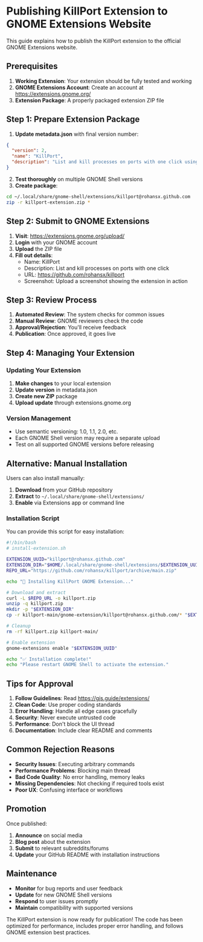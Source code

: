 # Publishing KillPort Extension to GNOME Extensions Website

This guide explains how to publish the KillPort extension to the official GNOME Extensions website.

## Prerequisites

1. **Working Extension**: Your extension should be fully tested and working
2. **GNOME Extensions Account**: Create an account at https://extensions.gnome.org/
3. **Extension Package**: A properly packaged extension ZIP file

## Step 1: Prepare Extension Package

1. **Update metadata.json** with final version number:
```json
{
  "version": 2,
  "name": "KillPort",
  "description": "List and kill processes on ports with one click using the killport tool"
}
```

2. **Test thoroughly** on multiple GNOME Shell versions
3. **Create package**:
```bash
cd ~/.local/share/gnome-shell/extensions/killport@rohansx.github.com
zip -r killport-extension.zip *
```

## Step 2: Submit to GNOME Extensions

1. **Visit**: https://extensions.gnome.org/upload/
2. **Login** with your GNOME account
3. **Upload** the ZIP file
4. **Fill out details**:
   - Name: KillPort
   - Description: List and kill processes on ports with one click
   - URL: https://github.com/rohansx/killport
   - Screenshot: Upload a screenshot showing the extension in action

## Step 3: Review Process

1. **Automated Review**: The system checks for common issues
2. **Manual Review**: GNOME reviewers check the code
3. **Approval/Rejection**: You'll receive feedback
4. **Publication**: Once approved, it goes live

## Step 4: Managing Your Extension

### Updating Your Extension

1. **Make changes** to your local extension
2. **Update version** in metadata.json
3. **Create new ZIP** package
4. **Upload update** through extensions.gnome.org

### Version Management

- Use semantic versioning: 1.0, 1.1, 2.0, etc.
- Each GNOME Shell version may require a separate upload
- Test on all supported GNOME versions before releasing

## Alternative: Manual Installation

Users can also install manually:

1. **Download** from your GitHub repository
2. **Extract** to `~/.local/share/gnome-shell/extensions/`
3. **Enable** via Extensions app or command line

### Installation Script

You can provide this script for easy installation:

```bash
#!/bin/bash
# install-extension.sh

EXTENSION_UUID="killport@rohansx.github.com"
EXTENSION_DIR="$HOME/.local/share/gnome-shell/extensions/$EXTENSION_UUID"
REPO_URL="https://github.com/rohansx/killport/archive/main.zip"

echo "🚀 Installing KillPort GNOME Extension..."

# Download and extract
curl -L $REPO_URL -o killport.zip
unzip -q killport.zip
mkdir -p "$EXTENSION_DIR"
cp -r killport-main/gnome-extension/killport@rohansx.github.com/* "$EXTENSION_DIR/"

# Cleanup
rm -rf killport.zip killport-main/

# Enable extension
gnome-extensions enable "$EXTENSION_UUID"

echo "✅ Installation complete!"
echo "Please restart GNOME Shell to activate the extension."
```

## Tips for Approval

1. **Follow Guidelines**: Read https://gjs.guide/extensions/
2. **Clean Code**: Use proper coding standards
3. **Error Handling**: Handle all edge cases gracefully
4. **Security**: Never execute untrusted code
5. **Performance**: Don't block the UI thread
6. **Documentation**: Include clear README and comments

## Common Rejection Reasons

- **Security Issues**: Executing arbitrary commands
- **Performance Problems**: Blocking main thread
- **Bad Code Quality**: No error handling, memory leaks
- **Missing Dependencies**: Not checking if required tools exist
- **Poor UX**: Confusing interface or workflows

## Promotion

Once published:
1. **Announce** on social media
2. **Blog post** about the extension
3. **Submit** to relevant subreddits/forums
4. **Update** your GitHub README with installation instructions

## Maintenance

- **Monitor** for bug reports and user feedback
- **Update** for new GNOME Shell versions
- **Respond** to user issues promptly
- **Maintain** compatibility with supported versions

The KillPort extension is now ready for publication! The code has been optimized for performance, includes proper error handling, and follows GNOME extension best practices.